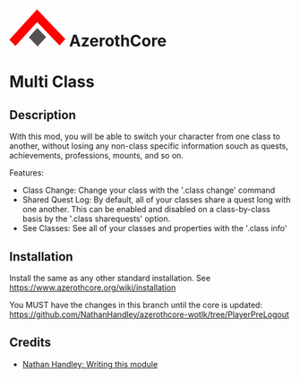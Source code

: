 # ![logo](https://raw.githubusercontent.com/azerothcore/azerothcore.github.io/master/images/logo-github.png) AzerothCore

# Multi Class

## Description

With this mod, you will be able to switch your character from one class to another, without losing any non-class specific information souch as quests, achievements, professions, mounts, and so on.

Features:
- Class Change: Change your class with the '.class change' command
- Shared Quest Log: By default, all of your classes share a quest long with one another.  This can be enabled and disabled on a class-by-class basis by the '.class sharequests' option.
- See Classes: See all of your classes and properties with the '.class info'

## Installation
Install the same as any other standard installation.  See https://www.azerothcore.org/wiki/installation

You MUST have the changes in this branch until the core is updated: https://github.com/NathanHandley/azerothcore-wotlk/tree/PlayerPreLogout

## Credits
*  [Nathan Handley: Writing this module](https://github.com/NathanHandley)